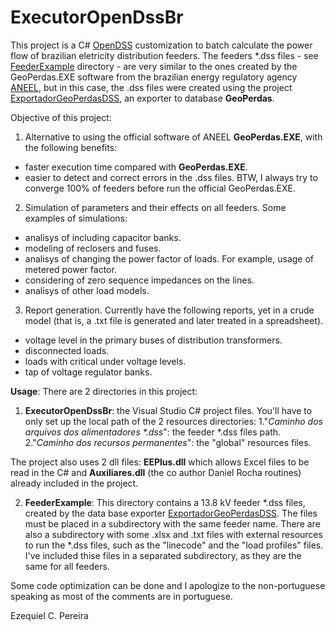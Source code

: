 # ExecutorOpenDssBr
This project is a C# [OpenDSS](http://smartgrid.epri.com/SimulationTool.aspx) customization to batch calculate the power flow of brazilian eletricity distribution feeders. The feeders \*.dss files - see [FeederExample](https://github.com/Zecao/ExecutorOpenDssBr/tree/master/FeederExample) directory - are very similar to the ones created by the GeoPerdas.EXE software from the brazilian energy regulatory agency [ANEEL](http://aneel.gov.br/), but in this case, the .dss files were created using the project [ExportadorGeoPerdasDSS](https://github.com/Zecao/ExportadorGeoPerdasDSS), an exporter to database **GeoPerdas**. 

Objective of this project:
1. Alternative to using the official software of ANEEL **GeoPerdas.EXE**, with the following benefits:
- faster execution time compared with **GeoPerdas.EXE**. 
- easier to detect and correct errors in the .dss files. BTW, I always try to converge 100% of feeders before run the official GeoPerdas.EXE.

2. Simulation of parameters and their effects on all feeders. Some examples of simulations:
- analisys of including capacitor banks.
- modeling of reclosers and fuses.
- analisys of changing the power factor of loads. For example, usage of metered power factor.
- considering of zero sequence impedances on the lines.
- analisys of other load models.

3. Report generation.
Currently have the following reports, yet in a crude model (that is, a .txt file is generated and later treated in a spreadsheet).
- voltage level in the primary buses of distribution transformers.
- disconnected loads.
- loads with critical under voltage levels.
- tap of voltage regulator banks.

**Usage**: 
There are 2 directories in this project:

1. **ExecutorOpenDssBr**: the Visual Studio C# project files. You'll have to only set up the local path of the 2 resources directories:
1."*Caminho dos arquivos dos alimentadores \*.dss*": the feeder \*.dss files path.
2."*Caminho dos recursos permanentes*": the "global" resources files.

The project also uses 2 dll files: **EEPlus.dll** which allows Excel files to be read in the C# and **Auxiliares.dll** (the co author Daniel Rocha routines) already included in the project.    

2. **FeederExample**: This directory contains a 13.8 kV feeder *.dss files, created by the data base exporter [ExportadorGeoPerdasDSS](https://github.com/Zecao/ExportadorGeoPerdasDSS). The files must be placed in a subdirectory with the same feeder name. 
There are also a subdirectory with some .xlsx and .txt files with external resources to run the *.dss files, such as the "linecode" and the "load profiles" files.  I've included thise files in a separated subdirectory, as they are the same for all feeders.

Some code optimization can be done and I apologize to the non-portuguese speaking as most of the comments are in portuguese.

Ezequiel C. Pereira
